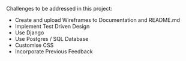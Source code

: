 Challenges to be addressed in this project:

- Create and upload Wireframes to Documentation and README.md
- Implement Test Driven Design
- Use Django
- Use Postgres / SQL Database 
- Customise CSS
- Incorporate Previous Feedback

